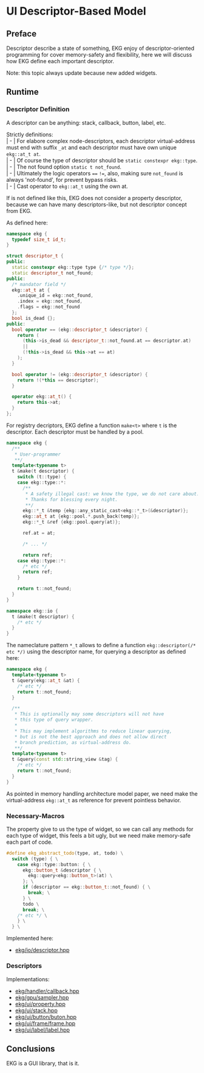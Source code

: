 # UI Descriptor-Based Model

## Preface

Descriptor describe a state of something, EKG enjoy of descriptor-oriented programming for cover memory-safety and flexibility, here we will discuss how EKG define each important descriptor.

Note: this topic always update because new added widgets.

## Runtime

### Descriptor Definition

A descriptor can be anything: stack, callback, button, label, etc.

Strictly definitions:  
| - | For elabore complex node-descriptors, each descriptor virtual-address must end with suffix `_at` and each descriptor must have own unique `ekg::at_t at`.  
| - | Of course the type of descriptor should be `static constexpr ekg::type`.  
| - | The not found option `static t not_found`.  
| - | Ultimately the logic operators `==` `!=`, also, making sure `not_found` is always 'not-found', for prevent bypass risks.  
| - | Cast operator to `ekg::at_t` using the own at.

If is not defined like this, EKG does not consider a property descriptor, because we can have many descriptors-like, but not descriptor concept from EKG.

As defined here:

```cpp
namespace ekg {
  typedef size_t id_t;
}

struct descriptor_t {
public:
  static constexpr ekg::type type {/* type */};
  static descriptor_t not_found;
public:
  /* mandator field */
  ekg::at_t at {
    .unique_id = ekg::not_found,
    .index = ekg::not_found,
    .flags = ekg::not_found
  };
  bool is_dead {};
public:
  bool operator == (ekg::descriptor_t &descriptor) {
    return (
      (this->is_dead && descriptor_t::not_found.at == descriptor.at)
      ||
      (!this->is_dead && this->at == at)
    );
  }

  bool operator != (ekg::descriptor_t &descriptor) {
    return !(*this == descriptor);
  }

  operator ekg::at_t() {
    return this->at;
  }
};
```

For registry decriptors, EKG define a function `make<t>` where `t` is the descriptor. Each descriptor must be handled by a pool.

```cpp
namespace ekg {
  /**
   * User-programmer
   **/
  template<typename t>
  t &make(t descriptor) {
    switch (t::type) {
    case ekg::type::*:
      /**
       * A safety illegal cast: we know the type, we do not care about.
       * Thanks for blessing every night.
       **/
      ekg::*_t &temp {ekg::any_static_cast<ekg::*_t>(&descriptor)};
      ekg::at_t at {ekg::pool.*.push_back(temp)};
      ekg::*_t &ref {ekg::pool.query(at)};

      ref.at = at;

      /* ... */

      return ref;
    case ekg::type::*:
      /* etc */
      return ref;
    }

    return t::not_found;
  }
}

namespace ekg::io {
  t &make(t descriptor) {
    /* etc */
  }
}
```

The nameclature pattern `*_t` allows to define a function `ekg::descriptor(/* etc */)` using the descriptor name, for querying a descriptor as defined here:
```cpp
namespace ekg {
  template<typename t>
  t &query(ekg::at_t &at) {
    /* etc */
    return t::not_found;
  }

  /**
   * This is optionally may some descriptors will not have
   * this type of query wrapper.
   * 
   * This may implement algorithms to reduce linear querying,
   * but is not the best approach and does not allow direct
   * branch prediction, as virtual-address do.
   **/
  template<typename t>
  t &query(const std::string_view &tag) {
    /* etc */
    return t::not_found;
  }
}
```

As pointed in memory handling architecture model paper, we need make the virtual-address `ekg::at_t` as reference for prevent pointless behavior.

### Necessary-Macros

The property give to us the type of widget, so we can call any methods for each type of widget, this feels a bit ugly, but we need make memory-safe each part of code.

```cpp
#define ekg_abstract_todo(type, at, todo) \
  switch (type) { \
    case ekg::type::button: { \
      ekg::button_t &descriptor { \
        ekg::query<ekg::button_t>(at) \
      }; \
      if (descriptor == ekg::button_t::not_found) { \
        break; \
      } \
      todo \
      break; \
    /* etc */ \
    } \
  } \
```

Implemented here:
- [ekg/io/descriptor.hpp](https://github.com/vokegpu/ekg-ui-library/blob/version-core/include/ekg/io/descriptor.hpp)

### Descriptors

Implementations:
- [ekg/handler/callback.hpp](https://github.com/vokegpu/ekg-ui-library/blob/version-core/include/ekg/handler/callback.hpp)
- [ekg/gpu/sampler.hpp](https://github.com/vokegpu/ekg-ui-library/blob/version-core/include/ekg/gpu/sampler.hpp)
- [ekg/ui/property.hpp](https://github.com/vokegpu/ekg-ui-library/blob/version-core/include/ekg/ui/property.hpp)
- [ekg/ui/stack.hpp](https://github.com/vokegpu/ekg-ui-library/blob/version-core/include/ekg/ui/stack.hpp)
- [ekg/ui/button/buton.hpp](https://github.com/vokegpu/ekg-ui-library/blob/version-core/include/ekg/ui/button/button.hpp)
- [ekg/ui/frame/frame.hpp](https://github.com/vokegpu/ekg-ui-library/blob/version-core/include/ekg/ui/frame/frame.hpp)
- [ekg/ui/label/label.hpp](https://github.com/vokegpu/ekg-ui-library/blob/version-core/include/ekg/ui/label/label.hpp)

## Conclusions

EKG is a GUI library, that is it.
